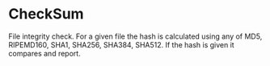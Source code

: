 # CheckSum
File integrity check.
For a given file the hash is calculated using any of MD5, RIPEMD160, SHA1, SHA256, SHA384, SHA512. 
If the hash is given it compares and report.
